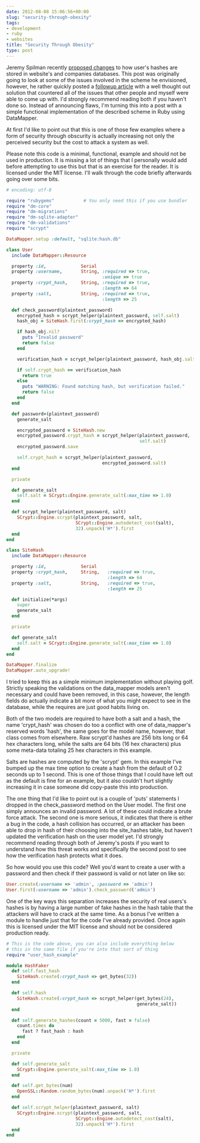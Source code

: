 ```yaml
---
date: 2012-08-08 15:06:56+00:00
slug: "security-through-obesity"
tags:
- development
- ruby
- websites
title: "Security Through Obesity"
type: post
---
```


Jeremy Spilman recently [proposed
changes](http://www.opine.me/a-better-way-to-store-password-hashes/) to how
user's hashes are stored in website's and companies databases. This post was
originally going to look at some of the issues involved in the scheme he
envisioned, however, he rather quickly posted a [followup
article](http://www.opine.me/all-your-hashes-arent-belong-to-us/) with a well
thought out solution that countered all of the issues that other people and
myself were able to come up with. I'd strongly recommend reading both if you
haven't done so. Instead of announcing flaws, I'm turning this into a post with
a simple functional implementation of the described scheme in Ruby using
DataMapper.

At first I'd like to point out that this is one of those few examples where a
form of security through obscurity is actually increasing not only the
perceived security but the cost to attack a system as well.

Please note this code is a minimal, functional, example and should not be used
in production. It is missing a lot of things that I personally would add before
attempting to use this but that is an exercise for the reader. It is licensed
under the MIT license. I'll walk through the code briefly afterwards going over
some bits.

```ruby
# encoding: utf-8

require "rubygems"           # You only need this if you use bundler
require "dm-core"
require "dm-migrations"
require "dm-sqlite-adapter"
require "dm-validations"
require "scrypt"

DataMapper.setup :default, "sqlite:hash.db"

class User
  include DataMapper::Resource 

  property :id,             Serial
  property :username,       String, :required => true,
                                    :unique => true 
  property :crypt_hash,     String, :required => true,
                                    :length => 64
  property :salt,           String, :required => true,
                                    :length => 25 

  def check_password(plaintext_password)
    encrypted_hash = scrypt_helper(plaintext_password, self.salt)
    hash_obj = SiteHash.first(:crypt_hash => encrypted_hash)

    if hash_obj.nil?
      puts "Invalid password"
      return false
    end

    verification_hash = scrypt_helper(plaintext_password, hash_obj.salt)

    if self.crypt_hash == verification_hash
      return true
    else
      puts "WARNING: Found matching hash, but verification failed."
      return false
    end
  end

  def password=(plaintext_password)
    generate_salt

    encrypted_password = SiteHash.new
    encrypted_password.crypt_hash = scrypt_helper(plaintext_password,
                                                  self.salt)
    encrypted_password.save

    self.crypt_hash = scrypt_helper(plaintext_password,
                                    encrypted_password.salt)
  end

  private

  def generate_salt
    self.salt = SCrypt::Engine.generate_salt(:max_time => 1.0)
  end

  def scrypt_helper(plaintext_password, salt)
    SCrypt::Engine.scrypt(plaintext_password, salt,
                          SCrypt::Engine.autodetect_cost(salt),
                          32).unpack('H*').first
  end
end

class SiteHash
  include DataMapper::Resource

  property :id,             Serial
  property :crypt_hash,     String,   :required => true,
                                      :length => 64
  property :salt,           String,   :required => true,
                                      :length => 25

  def initialize(*args)
    super
    generate_salt
  end

  private

  def generate_salt
    self.salt = SCrypt::Engine.generate_salt(:max_time => 1.0)
  end
end

DataMapper.finalize
DataMapper.auto_upgrade!
```

I tried to keep this as a simple minimum implementation without playing golf.
Strictly speaking the validations on the data_mapper models aren't necessary
and could have been removed, in this case, however, the length fields do
actually indicate a bit more of what you might expect to see in the database,
while the requires are just good habits living on.

Both of the two models are required to have both a salt and a hash, the name
'crypt_hash' was chosen do too a conflict with one of data_mapper's reserved
words 'hash', the same goes for the model name, however, that class comes from
elsewhere. Raw scrypt'd hashes are 256 bits long or 64 hex characters long,
while the salts are 64 bits (16 hex characters) plus some meta-data totaling 25
hex characters in this example.

Salts are hashes are computed by the 'scrypt' gem. In this example I've bumped
up the max time option to create a hash from the default of 0.2 seconds up to 1
second. This is one of those things that I could have left out as the default
is fine for an example, but it also couldn't hurt slightly increasing it in
case someone did copy-paste this into production.

The one thing that I'd like to point out is a couple of 'puts' statements I
dropped in the check_password method on the User model. The first one simply
announces an invalid password. A lot of these could indicate a brute force
attack. The second one is more serious, it indicates that there is either a bug
in the code, a hash collision has occurred, or an attacker has been able to
drop in hash of their choosing into the site_hashes table, but haven't updated
the verification hash on the user model yet. I'd strongly recommend reading
through both of Jeremy's posts if you want to understand how this threat works
and specifically the second post to see how the verification hash protects what
it does.

So how would you use this code? Well you'd want to create a user with a
password and then check if their password is valid or not later on like so:

```ruby
User.create(:username => 'admin', :password => 'admin')
User.first(:username => 'admin').check_password('admin')
```

One of the key ways this separation increases the security of real users's
hashes is by having a large number of fake hashes in the hash table that the
attackers will have to crack at the same time. As a bonus I've written a module
to handle just that for the code I've already provided. Once again this is
licensed under the MIT license and should not be considered production ready.

```ruby
# This is the code above, you can also include everything below
# this in the same file if you're into that sort of thing
require "user_hash_example"

module HashFaker
  def self.fast_hash
    SiteHash.create(:crypt_hash => get_bytes(32))
  end

  def self.hash
    SiteHash.create(:crypt_hash => scrypt_helper(get_bytes(24),
                                                 generate_salt))
  end

  def self.generate_hashes(count = 5000, fast = false)
    count.times do
      fast ? fast_hash : hash
    end
  end

  private

  def self.generate_salt
    SCrypt::Engine.generate_salt(:max_time => 1.0)
  end

  def self.get_bytes(num)
    OpenSSL::Random.random_bytes(num).unpack('H*').first
  end

  def self.scrypt_helper(plaintext_password, salt)
    SCrypt::Engine.scrypt(plaintext_password, salt,
                          SCrypt::Engine.autodetect_cost(salt),
                          32).unpack('H*').first
  end
end
```
